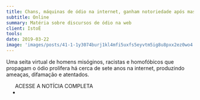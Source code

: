 ```yaml
---
title: Chans, máquinas de ódio na internet, ganham notoriedade após massacre de Suzano
subtitle: Online
summary: Matéria sobre discursos de ódio na web
client: IstoÉ
tools: 
date: 2019-03-22
image: 'images/posts/41-1-1y3074burj1kl4mfi5uxfs5eyvtm5ig8u8pxx2ez0wo4.png'
---
```


Uma seita virtual de homens misóginos, racistas e homofóbicos que propagam o ódio prolifera há cerca de sete anos na internet, produzindo ameaças, difamação e atentados.

<div class="post__share"><ul class="share__list list-reset">ACESSE A NOTÍCIA COMPLETA<li class="share__item" style="margin-left: 10px"><a class="share__link share__facebook" style="background: #fa5657" href="https://istoe.com.br/chans-maquinas-de-odio-na-internet-ganham-notoriedade-apos-massacre-de-suzano/" title="Link" rel="nofollow"><i class="fa-solid fa-link"></i></a></li></ul></div>
<!-- <div class="gallery-box"><div class="gallery"><img src="/clipping/images/example-1.jpg" loading="lazy" alt="Project"><img src="/clipping/images/example-2.jpg" loading="lazy" alt="Project"></div><em>Gallery / <a href="https://www.freepik.com/" target="_blank">Freepic</a></em></div> -->